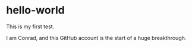 # hello-world
This is my first test.

I am Conrad, and this GitHub account is the start of a huge breakthrough.
